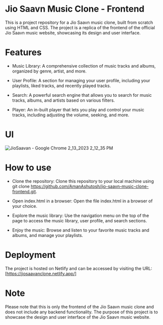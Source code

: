 # Jio Saavn Music Clone - Frontend
This is a project repository for a Jio Saavn music clone, built from scratch using HTML and CSS. The project is a replica of the frontend of the official Jio Saavn music website, showcasing its design and user interface.

# Features
- Music Library: A comprehensive collection of music tracks and albums, organized by genre, artist, and more.

- User Profile: A section for managing your user profile, including your playlists, liked tracks, and recently played tracks.

- Search: A powerful search engine that allows you to search for music tracks, albums, and artists based on various filters.

- Player: An in-built player that lets you play and control your music tracks, including adjusting the volume, seeking, and more.

# UI
![JioSaavan - Google Chrome 2_13_2023 2_12_35 PM](https://user-images.githubusercontent.com/69684043/218414652-d5fd34d6-9de9-42b4-b2bc-fd45b4b6b23d.png)

# How to use
- Clone the repository: Clone this repository to your local machine using git clone https://github.com/AmanAshutosh/jio-saavn-music-clone-frontend.git.

- Open index.html in a browser: Open the file index.html in a browser of your choice.

- Explore the music library: Use the navigation menu on the top of the page to access the music library, user profile, and search sections.

- Enjoy the music: Browse and listen to your favorite music tracks and albums, and manage your playlists.

# Deployment
The project is hosted on Netlify and can be accessed by visiting the URL: [https://jiosaavanclone.netlify.app/]

# Note
Please note that this is only the frontend of the Jio Saavn music clone and does not include any backend functionality. The purpose of this project is to showcase the design and user interface of the Jio Saavn music website.



